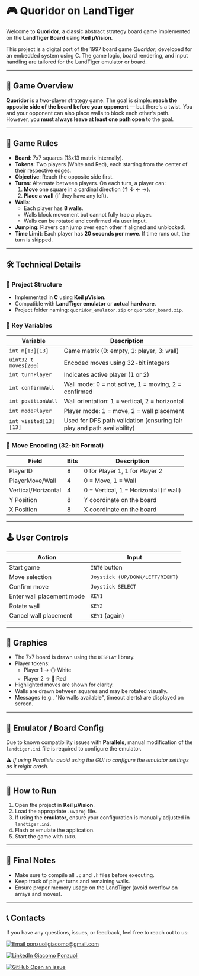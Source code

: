 # 🎮 Quoridor on LandTiger

Welcome to **Quoridor**, a classic abstract strategy board game implemented on the **LandTiger Board** using **Keil µVision**.

This project is a digital port of the 1997 board game *Quoridor*, developed for an embedded system using C. The game logic, board rendering, and input handling are tailored for the LandTiger emulator or board.

---

## 📌 Game Overview

**Quoridor** is a two-player strategy game. The goal is simple: **reach the opposite side of the board before your opponent** — but there's a twist. You and your opponent can also place walls to block each other’s path. However, you **must always leave at least one path open** to the goal.

---

## 🧠 Game Rules

- **Board**: 7x7 squares (13x13 matrix internally).
- **Tokens**: Two players (White and Red), each starting from the center of their respective edges.
- **Objective**: Reach the opposite side first.
- **Turns**: Alternate between players. On each turn, a player can:
  1. **Move** one square in a cardinal direction (↑ ↓ ← →).
  2. **Place a wall** (if they have any left).
- **Walls**:
  - Each player has **8 walls**.
  - Walls block movement but cannot fully trap a player.
  - Walls can be rotated and confirmed via user input.
- **Jumping**: Players can jump over each other if aligned and unblocked.
- **Time Limit**: Each player has **20 seconds per move**. If time runs out, the turn is skipped.

---

## 🛠️ Technical Details

### 📁 Project Structure

- Implemented in **C** using **Keil µVision**.
- Compatible with **LandTiger emulator** or **actual hardware**.
- Project folder naming: `quoridor_emulator.zip` or `quoridor_board.zip`.

### 🧾 Key Variables

| Variable        | Description                                                                 |
|-----------------|-----------------------------------------------------------------------------|
| `int m[13][13]` | Game matrix (0: empty, 1: player, 3: wall)                                  |
| `uint32_t moves[200]` | Encoded moves using 32-bit integers                                    |
| `int turnPlayer` | Indicates active player (1 or 2)                                            |
| `int confirmWall` | Wall mode: 0 = not active, 1 = moving, 2 = confirmed                       |
| `int positionWall` | Wall orientation: 1 = vertical, 2 = horizontal                            |
| `int modePlayer` | Player mode: 1 = move, 2 = wall placement                                   |
| `int visited[13][13]` | Used for DFS path validation (ensuring fair play and path availability) |

### 💾 Move Encoding (32-bit Format)

| Field                  | Bits | Description                                    |
|------------------------|------|------------------------------------------------|
| PlayerID               | 8    | 0 for Player 1, 1 for Player 2                |
| PlayerMove/Wall        | 4    | 0 = Move, 1 = Wall                            |
| Vertical/Horizontal    | 4    | 0 = Vertical, 1 = Horizontal (if wall)        |
| Y Position             | 8    | Y coordinate on the board                     |
| X Position             | 8    | X coordinate on the board                     |

---

## 🕹️ User Controls

| Action                         | Input                    |
|--------------------------------|--------------------------|
| Start game                    | `INT0` button            |
| Move selection                | `Joystick (UP/DOWN/LEFT/RIGHT)` |
| Confirm move                  | `Joystick SELECT`        |
| Enter wall placement mode     | `KEY1`                   |
| Rotate wall                   | `KEY2`                   |
| Cancel wall placement         | `KEY1` (again)           |

---

## 🎨 Graphics

- The 7x7 board is drawn using the `DISPLAY` library.
- Player tokens:
  - Player 1 → ⚪ White
  - Player 2 → 🔴 Red
- Highlighted moves are shown for clarity.
- Walls are drawn between squares and may be rotated visually.
- Messages (e.g., "No walls available", timeout alerts) are displayed on screen.

---

## 🧪 Emulator / Board Config

Due to known compatibility issues with **Parallels**, manual modification of the `landtiger.ini` file is required to configure the emulator.

⚠️ *If using Parallels: avoid using the GUI to configure the emulator settings as it might crash.*

---

## 🧳 How to Run

1. Open the project in **Keil µVision**.
2. Load the appropriate `.uvproj` file.
3. If using the **emulator**, ensure your configuration is manually adjusted in `landtiger.ini`.
4. Flash or emulate the application.
5. Start the game with `INT0`.

---

## 🧼 Final Notes

- Make sure to compile all `.c` and `.h` files before executing.
- Keep track of player turns and remaining walls.
- Ensure proper memory usage on the LandTiger (avoid overflow on arrays and moves).

---

## 📞 Contacts

If you have any questions, issues, or feedback, feel free to reach out to us:

[![Email](https://img.icons8.com/color/25/000000/gmail.png) ponzuoligiacomo@gmail.com](mailto:ponzuoligiacomo@gmail.com)

[![LinkedIn](https://img.icons8.com/color/25/000000/linkedin.png) Giacomo Ponzuoli](https://www.linkedin.com/in/giacomo-ponzuoli/)

[![GitHub](https://img.icons8.com/color/25/000000/github.png) Open an issue](https://github.com/giacomoponzuoli3/quoridor/issues)

